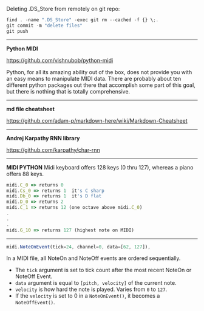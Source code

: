 

Deleting .DS_Store from remotely on git repo:
```javascript
find . -name ".DS_Store" -exec git rm --cached -f {} \;.
git commit -m "delete files"
git push
```
---
**Python MIDI**

https://github.com/vishnubob/python-midi

Python, for all its amazing ability out of the box, does not provide you with an easy means to manipulate MIDI data. There are probably about ten different python packages out there that accomplish some part of this goal, but there is nothing that is totally comprehensive.

---
**md file cheatsheet**

https://github.com/adam-p/markdown-here/wiki/Markdown-Cheatsheet

---
**Andrej Karpathy RNN library**

https://github.com/karpathy/char-rnn

---
**MIDI PYTHON**
Midi keyboard offers 128 keys (0 thru 127), whereas a piano offers 88 keys.

```javascript
midi.C_0 => returns 0
midi.Cs_0 => returns 1  it's C sharp
midi.Db_0 => returns 1  it's D flat
midi.D_0 => returns 2
midi.C_1 => returns 12 (one octave above midi.C_0)
.
.
.
midi.G_10 => returns 127 (highest note on MIDI)
```
- - - - - - 

```javascript
midi.NoteOnEvent(tick=24, channel=0, data=[62, 127]),
```

In a MIDI file, all NoteOn and NoteOff events are ordered sequentially. 
* The `tick` argument is set to tick count after the most recent NoteOn or NoteOff Event. 
* `data` argument is equal to `[pitch, velocity]` of the current note. 
* `velocity` is how hard the note is played. Varies from `0` to `127`.
* If the `velocity` is set to 0 in a `NoteOnEvent()`, it becomes a `NoteOffEvent()`. 
























